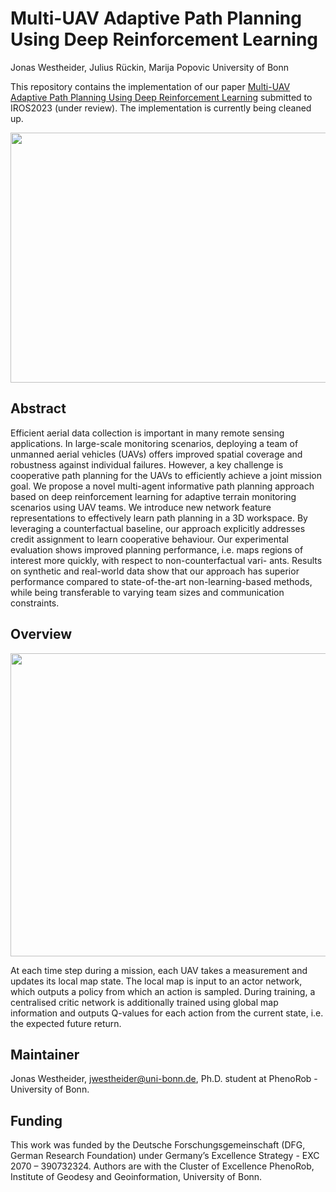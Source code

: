 # Multi-UAV Adaptive Path Planning Using Deep Reinforcement Learning

Jonas Westheider, Julius Rückin, Marija Popovic
University of Bonn

This repository contains the implementation of our paper [Multi-UAV Adaptive Path Planning Using Deep Reinforcement Learning](https://arxiv.org/pdf/2303.01150.pdf) submitted to IROS2023 (under review). The implementation is currently being cleaned up.


<img src="https://user-images.githubusercontent.com/97049858/231695909-e0ee56fa-2c92-4b32-8176-ba95cf15d8fb.png" width="700" height="400">


## Abstract

Efficient aerial data collection is important in many remote sensing applications. In large-scale monitoring scenarios, deploying a team of unmanned aerial vehicles (UAVs) offers improved spatial coverage and robustness against individual failures. However, a key challenge is cooperative path planning for the UAVs to efficiently achieve a joint mission goal. We propose a novel multi-agent informative path planning approach based on deep reinforcement learning for adaptive terrain monitoring scenarios using UAV teams. We introduce new network feature representations to effectively learn path planning in a 3D workspace. By leveraging a counterfactual baseline, our approach explicitly addresses credit assignment to learn cooperative behaviour. Our experimental evaluation shows improved planning performance, i.e. maps regions of interest more quickly, with respect to non-counterfactual vari- ants. Results on synthetic and real-world data show that our approach has superior performance compared to state-of-the-art non-learning-based methods, while being transferable to varying team sizes and communication constraints.


## Overview


<img src="https://user-images.githubusercontent.com/97049858/231695763-bcb053d2-edf4-4c91-9963-e8e531d0c00d.png" width="700" height="485">


At each time step during a mission, each UAV takes a measurement and updates its local map state. The local map is input to an actor network, which outputs a policy from which an action is sampled. During training, a centralised critic network is additionally trained using global map information and outputs Q-values for each action from the current state, i.e. the expected future return.


## Maintainer

Jonas Westheider, jwestheider@uni-bonn.de, Ph.D. student at PhenoRob - University of Bonn.


## Funding

This work was funded by the Deutsche Forschungsgemeinschaft (DFG, German Research Foundation) under Germany’s Excellence Strategy - EXC 2070 – 390732324. Authors are with the Cluster of Excellence PhenoRob, Institute of Geodesy and Geoinformation, University of Bonn.
